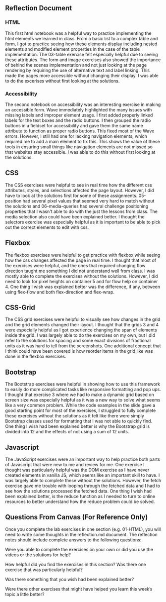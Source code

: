 ## Reflection Document

### HTML

This first html notebook was a helpful way to practice implementing the html elements we learned in class. From a basic list to a complex table and form, I got to practice seeing how these elements display including nested elements and modified element properties in the case of the table implementation. The 03-table exercise felt especially helpful due to seeing these attributes. The form and image exercises also showed the importance of behind the scenes implementation and not just looking at the page rendering by requiring the use of alternative text and label linking. This made the pages more accessible without changing their display. I was able to do the excerises without first looking at the solutions.

### Accessibility

The second notebook on accessibility was an interesting exercise in making an accessible form. Wave immediately highlighted the many issues with missing labels and improper element usage. I first added properly linked labels for the text boxes and the radio buttons. I then grouped the radio buttons in a fieldset for accessibility and gave them the same name attribute to function as proper radio buttons. This fixed most of the Wave errors. However, I still had one for lacking navigation elements, which required me to add a main element to fix this. This shows the value of these tools in ensuring small things like navigation elements are not missed so that websites stay accessible. I was able to do this without first looking at the solutions.

## CSS

The CSS exercises were helpful to see in real time how the different css attributes, styles, and selections affected the page layout. However, I did have to look at the solutions first for some of these assignments. 05-position had several pixel values that seemed very hard to match without the solutions and 06-media-queries had several challenge positioning properties that I wasn't able to do with the just the lessons from class. The media selection also could have been explained better. I thought the selectors exercise was especially helpful as it is important to be able to pick out the correct elements to edit with css.

## Flexbox

The flexbox exercises were helpful to get practice with flexbox while seeing how the css changes affected the page in real time. I thought that most of the exercises were helpful, and the ones that required changing flow direction taught me something I did not understand well from class. I was mostly able to complete the exercises without the solutions. However, I did need to look for pixel heights on container 5 and for flow help on container 4. One thing I wish was explained better was the difference, if any, between using flex-flow and both flex-direction and flex-wrap.

## CSS-Grid

The CSS grid exercises were helpful to visually see how changes in the grid and the grid elements changed their layout. I thought that the grids 3 and 4 were especially helpful as I got experience changing the span of elements inside the grid. I was largely able to do the exercises on my own, but I did refer to the solutions for spacing and some exact divisions of fractional units as it was hard to tell from the screenshots. One additional concept that I think could have been covered is how reorder items in the grid like was done in the flexbox exercises.

## Bootstrap

The Bootstrap exercises were helpful in showing how to use this framework to easily do more complicated tasks like responsive formatting and pop ups. I thought that exercise 3 where we had to make a dynamic grid based on screen size was especially helpful as it was a new way to solve what seems like a very common problem. While the code examples in the slide gave a good starting point for most of the exercises, I struggled to fully complete these exercises without the solutions as it felt like there were simply Bootstrap classes used for formatting that I was not able to quickly find. One thing I wish had been explained better is why the Bootstrap grid is divided into 12 and the effects of not using a sum of 12 units.

## Javascript

The JavaScript exercises were an important way to help practice both parts of Javascript that were new to me and review for me. One exercise I thought was particularly helpful was the DOM exercise as I have never created elements in vanilla JS, which seems like an important skill to have. I was largely able to complete these without the solutions. However, the fetch exercise gave me trouble with looping through the fetched data and I had to see how the solutions processed the fetched data. One thing I wish had been explained better, is the reduce function as I needed to turn to online resources to better understand how the reduce problem could be solved.

## Questions From Canvas (For Reference Only)

Once you complete the lab exercises in one section (e.g. 01-HTML), you will
need to write some thoughts in the reflection.md document. The reflection notes
should include complete answers to the following questions:

Were you able to complete the exercises on your own or did you use the
videos or the solutions for help?

How helpful did you find the exercises in this section? Was there one
exercise that was particularly helpful?

Was there something that you wish had been explained better?

Were there other exercises that might have helped you learn this week’s
topic a little better?
